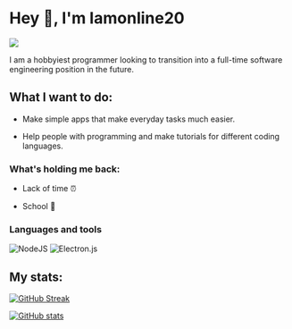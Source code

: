 <!-- Title -->
# Hey 👋, I'm Iamonline20

![](https://komarev.com/ghpvc/?username=Iamonline20&style=for-the-badge)

I am a hobbyiest programmer looking to transition into a full-time software engineering position in the future.

## What I want to do:

- Make simple apps that make everyday tasks much easier.

- Help people with programming and make tutorials for different coding languages.

### What's holding me back:

- Lack of time ⏰ 

- School 🏫 

### Languages and tools

![NodeJS](https://img.shields.io/badge/node.js-6DA55F?style=for-the-badge&logo=node.js&logoColor=white) ![Electron.js](https://img.shields.io/badge/Electron-191970?style=for-the-badge&logo=Electron&logoColor=white)

## My stats:

[![GitHub Streak](https://streak-stats.vercel.app?user=Iamonline20&theme=vision-friendly-dark&hide_border=true&border_radius=25)](https://git.io/streak-stats)

[![GitHub stats](https://github-readme-stats.vercel.app/api?username=Iamonline20)](https://github.com/anuraghazra/github-readme-stats)